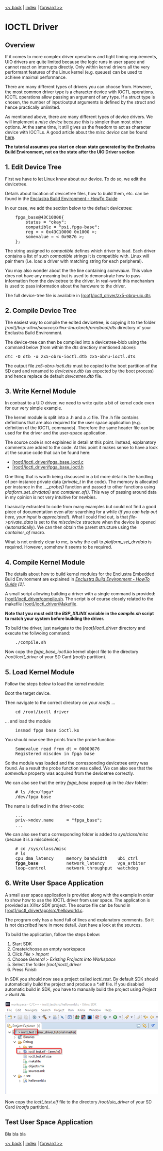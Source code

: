 [<< back](05_uio_driver.md) | [index](01_index.md) | [forward >> ](04_uio_driver.md)

# IOCTL Driver

## Overview

If it comes to more complex driver operations and tight timing requirements, UIO drivers are quite limited because the logic runs in user space and cannot react on interrupts directly. Only within kernel drivers all the very performant features of the Linux kernel (e.g. queues) can be used to achieve maximal performance.

There are many different types of drivers you can choose from. However, the most common driver type is a character device with IOCTL operations. IOCTL operations allow passing an argument of any type. If a struct type is chosen, the number of input/output arguments is defined by the struct and hence practically unlimited.

As mentioned above, there are many different types of device drivers. We will implement a *misc device* because this is simpler than most other options. At the same time, it still gives us the freedom to act as character device with IOCTLs. A good article about the *misc device* can be found [here](https://www.linuxjournal.com/article/2920).

**The tutorial assumes you start on clean state generated by the Enclustra Build Environment, not on the state after the UIO Driver section**

## 1. Edit Device Tree

First we have to let Linux know about our device. To do so, we edit the devicetree.

Details about location of devicetree files, how to build them, etc. can be found in the  [Enclustra Build Environment - HowTo Guide](https://download.enclustra.com/public_files/Design_Support/Application%20Notes/Enclustra_Build_Environment_HowToGuide_V02.pdf)

In our case, we add the section below to the default devicetree:

<pre>
    fpga_base@43C10000{	
		status = "okay";
		compatible = "psi,fpga-base";
		reg = < 0x43C10000 0x1000 >;
		somevalue = < 0x9876 >;
	};
</pre>

The string assigned to *compatible* defines which driver to load. Each driver contains a list of such *compatible* strings it is compatible with. Linux will pair them (i.e. load a driver with matching string for each peripheral).

You may also wonder about the the line containing *somevalue*. This value does not have any meaning but is used to demonstrate how to pass information from the devicetree to the driver. In real-world this mechanism is used to pass information about the hardware to the driver.

The full device-tree file is available in [[root]/ioctl_driver/zx5-obru-uio.dts](../uio_driver/zx5-obru-ioctl.dts)

## 2. Compile Device Tree

The easiest way to compile the edited devicetree, is copying it to the folder *[root]/bsp-xilinx/sources/xilinx-linux/arch/arm/boot/dts* directory of your Enclustra Build Environment.

The device-tree can then be compiled into a devicetree-blob using the command below (from within the *dts* drectiory mentioned above):

<pre>
dtc -O dtb -o zx5-obru-ioctl.dtb zx5-obru-ioctl.dts
</pre>


The output file *zx5-obru-ioctl.dts* must be copied to the boot partition of the SD card and renamed to *devicetree.dtb* (as expected by the boot process) and hence replace de default *devicetree.dtb* file.

## 3. Write Kernel Module

In contrast to a UIO driver, we need to write quite a bit of kernel code even for our very simple example.

The kernel module is split into a .h and a .c file. The .h file contains definitions that are also required for the user space application (e.g. definition of the IOCTL commands). Therefore the same header file can be used for the driver and the user-space application.

The source code is not explained in detail at this point. Instead, explanatory comments are added to the code. At this point it makes sense to have a look at the source code that can be found here:

* [[root]/ioctl_driver/fpga_base_ioctl.c](../ioctl_driver/fpga_base_ioctl.c)
* [[root]/ioctl_driver/fpga_base_ioctl.h](../ioctl_driver/fpga_base_ioctl.h)

One thing that is worth being discussed in a bit more detail is the handling of per-instance private data (*private_t* in the code). The memory is allocated per instance in the *..._probe()* function and passed to other functions using *platform_set_drvdata()* and *container_of()*. This way of passing around data in my opinion is not very intuitive for newbies.

I basically extracted to code from many examples but could not find a good piece of documentation even after searching for a while (*if you can help out here, your input is appreciated!*). What I could find out, is that *file->private_data* is set to the *miscdevice* structure when the device is opened (automatically). We can then obtain the parent structure using the *container_of* macro.

What is not entirely clear to me, is why the call to *platform_set_drvdata* is required. However, somehow it seems to be required.

## 4. Compile Kernel Module

The details about how to build kernel modules for the Enclustra Embedded Build Environment are explained in *[Enclustra Build Environment - HowTo Guide](https://download.enclustra.com/public_files/Design_Support/Application%20Notes/Enclustra_Build_Environment_HowToGuide_V02.pdf) [2]*. 

A small script allowing building a driver with a single command is provided: [[root]/ioctl_driver/compile.sh](../ioctl_driver/compile.sh). The script is of course closely related to the makefile [[root]/ioctl_driver/Makefile](../ioctl_driver/Makefile). 

**Note that you must edit the _BSP_XILINX_ variable in the _compile.sh_ script to match your system before building the driver.**

To build the driver, just navigate to the *[root]/ioctl_driver* directory and execute the follwoing command:

<pre>
    ./compile.sh
</pre>


Now copy the *fpga_base_ioctl.ko* kernel object file to the directory */root/ioctl_driver* of your SD Card (*rootfs* partition).

## 5. Load Kernel Module

Follow the steps below to load the kernel module:

Boot the target device.

Then navigate to the correct directory on your *rootfs* ...

<pre>
    cd /root/ioctl_driver
</pre>


... and load the module

<pre>
    insmod fpga_base_ioctl.ko
</pre>

You should now see the prints from the probe function:

<pre>
    Somevalue read from dt = 00009876
    Registered miscdev in fpga_base
</pre>

So the module was loaded and the corresponding devicetree entry was found. As a result the probe function was called. We can also see that the *somevalue* property was acquired from the devicetree correctly.

We can also see that the entry *fpga_base* popped up in the */dev* folder:

<pre>
    # ls /dev/fpga*
    /dev/fpga_base
</pre>

The name is defined in the driver-code:

<pre>
	...
    priv->mdev.name 	= "fpga_base";
    ...
</pre>

We can also see that a corresponding folder is added to *sys/class/misc* (becaue it is a miscdevice):

<pre>
    # cd /sys/class/misc
    # ls
    cpu_dma_latency     memory_bandwidth    ubi_ctrl
	<b>fpga_base</b>           network_latency     vga_arbiter
	loop-control        network_throughput  watchdog
</pre>

## 6. Write User Space Application

A small user space application is provided along with the example in order to show how to use the IOCTL driver from user space. The application is provided as *Xilinx SDK* project. The source file can be found in [[root]/ioctl_driver/app/src/helloworld.c](../ioctl_driver/app/src/helloworld.c).

The program only has a hand full of lines and explanatory comments. So it is not described here in more detail. Just have a look at the sources.

To build the application, follow the steps below:

1. Start SDK
2. Create/choose an empty workspace
3. Click *File > Import*
4. Choose *General > Existing Projects into Workspace*
5. Select the folder *[root]/ioctl_driver*
6. Press *Finish*

In SDK you should now see a project called *ioctl_test*. By default SDK should automatically build the project and produce a *.elf file. If you disabled automatic build in SDK, you have to manually build the project using *Project > Build All*.

![sdk_project.png](./06_pics/sdk_project.png)

Now copy the *ioctl_test.elf*  file to the directory */root/uio_driver* of your SD Card (*rootfs* partition).

## Test User Space Application

Bla bla bla



[<< back](05_uio_driver.md) | [index](01_index.md) | [forward >> ](04_uio_driver.md)